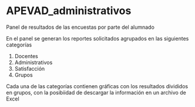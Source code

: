 # APEVAD_administrativos
Panel de resultados de las encuestas por parte del alumnado

En el panel se generan los reportes solicitados agrupados en las siguientes categorías
<ol>
<li>Docentes</li>
<li>Administrativos</li>
<li>Satisfacción</li>
<li>Grupos</li>
</ol>

Cada una de las categorías contienen gráficas con los resultados divididos en grupos, con la posibiidad de descargar la información en un archivo de Excel
